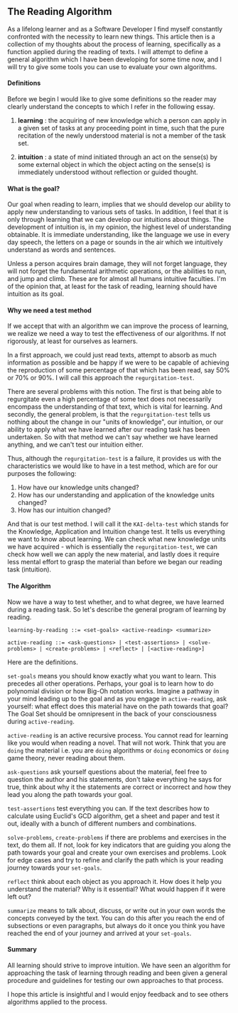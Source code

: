 ## The Reading Algorithm

As a lifelong learner and as a Software Developer I find myself constantly confronted
with the necessity to learn new things. This article then is a collection of my thoughts about the process of learning, specifically as a function applied during the reading of texts. I will attempt to define a general algorithm which I have been developing for some time now, and I will try to give some tools you can use to evaluate your own algorithms.

#### Definitions

Before we begin I would like to give some definitions so the reader may clearly understand the concepts to which I refer in the following essay.

1. **learning** : the acquiring of new knowledge which a person can apply in a given set of tasks at any proceeding point in time, such that the pure recitation of the newly understood material is not a member of the task set.

2. **intuition** : a state of mind initiated through an act on the sense(s) by some external object in which the object acting on the sense(s) is immediately understood without reflection or guided thought.

#### What is the goal?

Our goal when reading to learn, implies that we should develop our ability to apply new understanding to various sets of tasks. In addition, I feel that it is only through learning that we can develop our intuitions about things. The development of intuition is, in my opinion, the highest level of understanding obtainable. It is immediate understanding, like the language we use in every day speech, the letters on a page or sounds in the air which we intuitively understand as words and sentences.

Unless a person acquires brain damage, they will not forget language, they will not forget the fundamental arithmetic operations, or the abilities to run, and jump and climb. These are for almost all humans intuitive faculties. I'm of the opinion that, at least for the task of reading, learning should have intuition as its goal.

#### Why we need a test method

If we accept that with an algorithm we can improve the process of learning, we realize we need a way to test the effectiveness of our algorithms. If not rigorously, at least for ourselves as learners.

In a first approach, we could just read texts, attempt to absorb as much information as possible and be happy if we were to be capable of achieving the reproduction of some percentage of that which has been read, say 50% or 70% or 90%. I will call this approach the `regurgitation-test`.

There are several problems with this notion. The first is that being able to regurgitate even a high percentage of some text does not necessarily encompass the understanding of that text, which is vital for learning.  And secondly, the general problem, is that the `regurgitation-test` tells us nothing about the change in our "units of knowledge", our intuition, or our ability to apply what we have learned after our reading task has been undertaken. So with that method we can't say whether we have learned anything, and we can't test our intuition either.

Thus, although the `regurgitation-test` is a failure, it provides us with the characteristics we would like to have in a test method, which are for our purposes the following:

1. How have our knowledge units changed?
2. How has our understanding and application of the knowledge units changed?
2. How has our intuition changed?

And that is our test method. I will call it the `KAI-delta-test` which stands for the Knowledge, Application and Intuition change test. It tells us everything we want to know about learning. We can check what new knowledge units we have acquired - which is essentially the `regurgitation-test`, we can check how well we can apply the new material, and lastly does it require less mental effort to grasp the material than before we began our reading task (intuition).


#### The Algorithm

Now we have a way to test whether, and to what degree, we have learned during a reading task. So let's describe the general program of learning by reading.

```
learning-by-reading ::= <set-goals> <active-reading> <summarize>

active-reading ::= <ask-questions> | <test-assertions> | <solve-problems> | <create-problems> | <reflect> | [<active-reading>]

```

Here are the definitions.

`set-goals` means you should know exactly what you want to learn. This precedes all other operations. Perhaps, your goal is to learn how to do polynomial division or how Big-Oh notation works. Imagine a pathway in your mind leading up to the goal and as you engage in `active-reading`, ask yourself: what effect does this material have on the path towards that goal? The Goal Set should be omnipresent in the back of your consciousness during `active-reading`.

`active-reading` is an active recursive process. You cannot read for learning like you would when reading a novel. That will not work. Think that you are `doing` the material i.e. you are `doing` algorithms or `doing` economics or `doing` game theory, never reading about them.

`ask-questions` ask yourself questions about the material, feel free to question the author and his statements, don't take everything he says for true, think about why it the statements are correct or incorrect and how they lead you along the path towards your goal.

`test-assertions` test everything you can. If the text describes how to calculate using Euclid's GCD algorithm, get a sheet and paper and test it out, ideally with a bunch of different numbers and combinations.

`solve-problems`, `create-problems` if there are problems and exercises in the text, do them all. If not, look for key indicators that are guiding you along the path towards your goal and create your own exercises and problems. Look for edge cases and try to refine and clarify the path which is your reading journey towards your `set-goals`.

`reflect` think about each object as you approach it. How does it help you understand the material? Why is it essential? What would happen if it were left out?

`summarize` means to talk about, discuss, or write out in your own words the concepts conveyed by the text. You can do this after you reach the end of subsections or even paragraphs, but always do it once you think you have reached the end of your journey and arrived at your `set-goals`.

#### Summary

All learning should strive to improve intuition. We have seen an algorithm for approaching the task of learning through reading and been given a general procedure and guidelines for testing our own approaches to that process.

I hope this article is insightful and I would enjoy feedback and to see others algorithms applied to the process.
